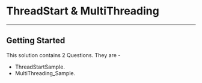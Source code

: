 # ThreadStart & MultiThreading

---



## Getting Started

This solution contains 2 Questions. They are - 

- ThreadStartSample.
- MultiThreading_Sample. 
